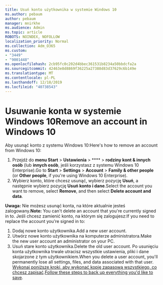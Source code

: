 ```yaml
---
title: Usuń konto użytkownika w systemie Windows 10
ms.author: pebaum
author: pebaum
manager: mnirkhe
ms.audience: Admin
ms.topic: article
ROBOTS: NOINDEX, NOFOLLOW
localization_priority: Normal
ms.collection: Adm_O365
ms.custom:
- "3449"
- "9001448"
ms.openlocfilehash: 2cb95fc0c202d4bbec361531b8234a50bbdcfa2a
ms.sourcegitcommit: 42463e8d8869f36225a27388d83d37629c6b149e
ms.translationtype: MT
ms.contentlocale: pl-PL
ms.lasthandoff: 12/18/2019
ms.locfileid: "40738543"
---
```

# <a name="remove-an-account-in-windows-10"></a><span data-ttu-id="80ad8-102">Usuwanie konta w systemie Windows 10</span><span class="sxs-lookup"><span data-stu-id="80ad8-102">Remove an account in Windows 10</span></span>

<span data-ttu-id="80ad8-103">Aby usunąć konto z systemu Windows 10:</span><span class="sxs-lookup"><span data-stu-id="80ad8-103">Here's how to remove an account from Windows 10:</span></span>

1. <span data-ttu-id="80ad8-104">Przejdź do **menu Start** > **Ustawienia** > \*\*\*\* > **rodziny kont & innych osób** (lub **innych osób**, jeśli korzystasz z systemu Windows 10 Enterprise).</span><span class="sxs-lookup"><span data-stu-id="80ad8-104">Go to **Start** > **Settings** > **Account** > **Family & other people** (or **Other people**, if you're using Windows 10 Enterprise).</span></span>
2. <span data-ttu-id="80ad8-105">Wybierz konto, które chcesz usunąć, wybierz pozycję **Usuń**, a następnie wybierz pozycję **Usuń konto i dane**.</span><span class="sxs-lookup"><span data-stu-id="80ad8-105">Select the account you want to remove, select **Remove**, and then select **Delete account and data**.</span></span>
 
<span data-ttu-id="80ad8-106">**Uwaga:** Nie możesz usunąć konta, na które aktualnie jesteś zalogowany.</span><span class="sxs-lookup"><span data-stu-id="80ad8-106">**Note:** You can't delete an account that you're currently signed in to.</span></span>  <span data-ttu-id="80ad8-107">Jeśli chcesz zamienić konto, na którym się zalogujesz:</span><span class="sxs-lookup"><span data-stu-id="80ad8-107">If you need to replace the account you're signed in to:</span></span>

1. <span data-ttu-id="80ad8-108">Dodaj nowe konto użytkownika.</span><span class="sxs-lookup"><span data-stu-id="80ad8-108">Add a new user account.</span></span>
2. <span data-ttu-id="80ad8-109">Utwórz nowe konto użytkownika na komputerze administratora.</span><span class="sxs-lookup"><span data-stu-id="80ad8-109">Make the new user account an administrator on your PC.</span></span>
3. <span data-ttu-id="80ad8-110">Usuń stare konto użytkownika.</span><span class="sxs-lookup"><span data-stu-id="80ad8-110">Delete the old user account.</span></span> <span data-ttu-id="80ad8-111">Po usunięciu konta użytkownika trwale utracisz wszystkie ustawienia, pliki i dane skojarzone z tym użytkownikiem.</span><span class="sxs-lookup"><span data-stu-id="80ad8-111">When you delete a user account, you'll permanently lose all settings, files, and data associated with that user.</span></span> <span data-ttu-id="80ad8-112">[Wykonaj poniższe kroki, aby wykonać kopię zapasową wszystkiego, co chcesz zapisać](https://support.microsoft.com/help/4027408/windows-10-backup-and-restore).</span><span class="sxs-lookup"><span data-stu-id="80ad8-112">[Follow these steps to back up everything you'd like to save](https://support.microsoft.com/help/4027408/windows-10-backup-and-restore).</span></span>